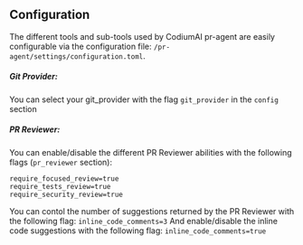 ## Configuration

The different tools and sub-tools used by CodiumAI pr-agent are easily configurable via the configuration file: `/pr-agent/settings/configuration.toml`.
##### Git Provider:
You can select your git_provider with the flag `git_provider` in the `config` section

##### PR Reviewer:

You can enable/disable the different PR Reviewer abilities with the following flags (`pr_reviewer` section):
```
require_focused_review=true
require_tests_review=true
require_security_review=true
```
You can contol the number of suggestions returned by the PR Reviewer with the following flag:
```inline_code_comments=3```
And enable/disable the inline code suggestions with the following flag:
```inline_code_comments=true```
